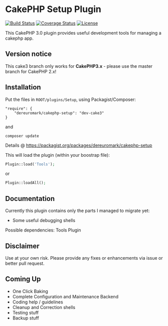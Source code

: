# CakePHP Setup Plugin

[![Build Status](https://api.travis-ci.org/dereuromark/cakephp-setup.png?branch=cake3)](https://travis-ci.org/dereuromark/cakephp-setup)
[![Coverage Status](https://coveralls.io/repos/dereuromark/cakephp-tools/badge.png?branch=cake3)](https://coveralls.io/r/dereuromark/cakephp-tools)
[![License](https://poser.pugx.org/dereuromark/cakephp-setup/license.png)](https://packagist.org/packages/dereuromark/cakephp-setup)

This CakePHP 3.0 plugin provides useful development tools for managing a cakephp app.

## Version notice

This cake3 branch only works for **CakePHP3.x** - please use the master branch for CakePHP 2.x!

## Installation

Put the files in `ROOT/plugins/Setup`, using Packagist/Composer:
```
"require": {
	"dereuromark/cakephp-setup": "dev-cake3"
}
```
and

	composer update

Details @ https://packagist.org/packages/dereuromark/cakephp-setup

This will load the plugin (within your boostrap file):
```php
Plugin::load('Tools');
```
or
```php
Plugin::loadAll();
```

## Documentation

Currently this plugin contains only the parts I managed to migrate yet:

*	Some useful debugging shells

Possible dependencies: Tools Plugin

## Disclaimer
Use at your own risk. Please provide any fixes or enhancements via issue or better pull request.

## Coming Up

* One Click Baking
* Complete Configuration and Maintenance Backend
* Coding help / guidelines
* Cleanup and Correction shells
* Testing stuff
* Backup stuff